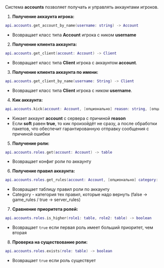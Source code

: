 Система **accounts** позволяет получать и управлять аккаунтами игроков.

1. **Получение аккаунта игрока:**
```lua
api.accounts.get_account_by_name(username: string) -> Account
```
   - Возвращает класс типа **Account** игрока с ником **username**

2. **Получение клиента аккаунта:**
```lua
api.accounts.get_client(account: Account) -> Client
```
   - Возвращает класс типа **Client** игрока с аккаунтом **account**.

3. **Получение клиента аккаунта по имени:**
```lua
api.accounts.get_client_by_name(username: String) -> Client
```
   - Возвращает класс типа **Client** игрока с ником **username**.

4. **Кик аккаунта:**
```lua
api.accounts.kick(account: Account, [опционально] reason: string, [опционально] soft: Boolean)
```
   - Кикает аккаунт **account** с сервера с причиной **reason**
   - Если **soft** равен **true**, то кик произойдёт не сразу, а после обработки пакетов, что обеспечит гарантированную отправку сообщения с причиной ошибки

5. **Получение роли:**
```lua
api.accounts.roles.get(account: Account) -> table
```
   - Возвращает конфиг роли по аккаунту

6. **Получение правил аккаунта:**
```lua
api.accounts.roles.get_rules(account: Account, [опционально] category: boolean) -> table
```
   - Возвращает таблицу правил роли по аккаунту
   - Category - категория тех правил, которые надо вернуть (false -> game_rules / true  -> server_rules)

7. **Сравнение приоритета ролей:**
```lua
api.accounts.roles.is_higher(role1: table, role2: table) -> boolean
```
   - Возвращает `true` если первая роль имеет больший приоритет, чем вторая

8. **Проверка на существование роли:**
```lua
api.accounts.roles.exists(role: table) -> boolean
```
   - Возвращает `true` если роль существует